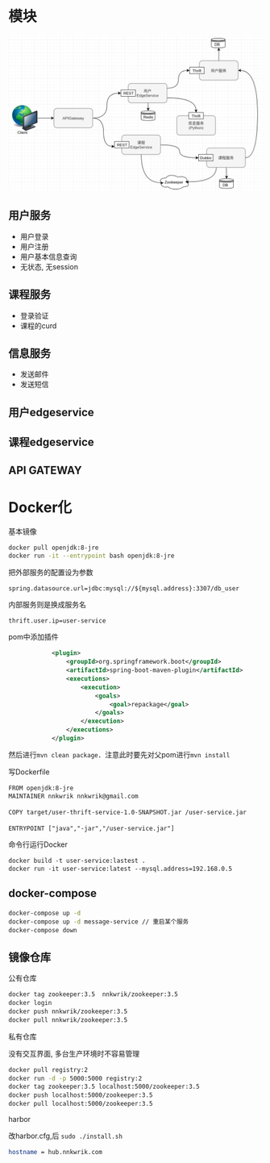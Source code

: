 # 模块
![1539670527771](assets/1539670527771.png)
## 用户服务

- 用户登录
- 用户注册
- 用户基本信息查询
- 无状态, 无session

## 课程服务
- 登录验证
- 课程的curd

## 信息服务
- 发送邮件
- 发送短信

## 用户edgeservice
## 课程edgeservice
## API GATEWAY

# Docker化
基本镜像
 ```bash
docker pull openjdk:8-jre
docker run -it --entrypoint bash openjdk:8-jre
 ```

把外部服务的配置设为参数
```
spring.datasource.url=jdbc:mysql://${mysql.address}:3307/db_user
```
内部服务则是换成服务名

```
thrift.user.ip=user-service
```



pom中添加插件

```xml
            <plugin>
                <groupId>org.springframework.boot</groupId>
                <artifactId>spring-boot-maven-plugin</artifactId>
                <executions>
                    <execution>
                        <goals>
                            <goal>repackage</goal>
                        </goals>
                    </execution>
                </executions>
            </plugin>
```

然后进行`mvn clean package`．注意此时要先对父pom进行`mvn install`

写Dockerfile

```
FROM openjdk:8-jre
MAINTAINER nnkwrik nnkwrik@gmail.com

COPY target/user-thrift-service-1.0-SNAPSHOT.jar /user-service.jar

ENTRYPOINT ["java","-jar","/user-service.jar"]
```

命令行运行Docker

```
docker build -t user-service:lastest .
docker run -it user-service:latest --mysql.address=192.168.0.5
```

## docker-compose
```bash
docker-compose up -d
docker-compose up -d message-service // 重启某个服务
docker-compose down
```
## 镜像仓库
公有仓库
```bash
docker tag zookeeper:3.5  nnkwrik/zookeeper:3.5
docker login
docker push nnkwrik/zookeeper:3.5
docker pull nnkwrik/zookeeper:3.5
```

私有仓库

没有交互界面, 多台生产环境时不容易管理
```bash
docker pull registry:2 
docker run -d -p 5000:5000 registry:2 
docker tag zookeeper:3.5 localhost:5000/zookeeper:3.5  
docker push localhost:5000/zookeeper:3.5 
docker pull localhost:5000/zookeeper:3.5
```

harbor

改harbor.cfg,后 `sudo ./install.sh`
```bash
hostname = hub.nnkwrik.com
```
